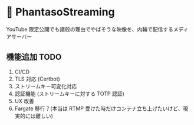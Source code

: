 # 🌅 PhantasoStreaming

YouTube 限定公開でも諸般の理由でやばそうな映像を、内輪で配信するメディアサーバー

## 機能追加 TODO

1. CI/CD
2. TLS 対応 (Certbot)
3. ストリームキー可変化対応
4. 認証機能 (ストリームキーに対する TOTP 認証)
5. UX 改善
6. Fargate 移行？(本当は RTMP 受けた時だけコンテナ立ち上げたいけど、現実的には難しい)
